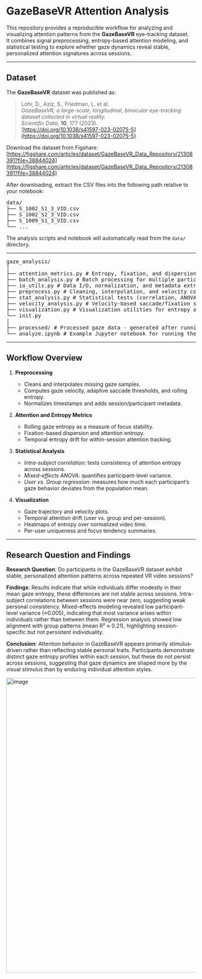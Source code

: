# GazeBaseVR Attention Analysis

This repository provides a reproducible workflow for analyzing and visualizing attention patterns from the **GazeBaseVR** eye-tracking dataset.  
It combines signal preprocessing, entropy-based attention modeling, and statistical testing to explore whether gaze dynamics reveal stable, personalized attention signatures across sessions.

---

## Dataset

The **GazeBaseVR** dataset was published as:

> Lohr, D., Aziz, S., Friedman, L. et al.  
> *GazeBaseVR, a large-scale, longitudinal, binocular eye-tracking dataset collected in virtual reality.*  
> *Scientific Data*, **10**, 177 (2023).  
> [https://doi.org/10.1038/s41597-023-02075-5](https://doi.org/10.1038/s41597-023-02075-5)

Download the dataset from Figshare:  
[https://figshare.com/articles/dataset/GazeBaseVR_Data_Repository/21308391?file=38844024](https://figshare.com/articles/dataset/GazeBaseVR_Data_Repository/21308391?file=38844024)

After downloading, extract the CSV files into the following path relative to your notebook:
<pre>
data/
├── S_1002_S1_3_VID.csv
├── S_1002_S2_3_VID.csv
├── S_1009_S1_3_VID.csv
└── ...
</pre>
The analysis scripts and notebook will automatically read from the `data/` directory.

---
<pre>
gaze_analysis/
│
├── attention_metrics.py # Entropy, fixation, and dispersion metrics
├── batch_analysis.py # Batch processing for multiple participants
├── io_utils.py # Data I/O, normalization, and metadata extraction
├── preprocess.py # Cleaning, interpolation, and velocity computation
├── stat_analysis.py # Statistical tests (correlation, ANOVA, regression)
├── velocity_analysis.py # Velocity-based saccade/fixation segmentation
├── visualization.py # Visualization utilities for entropy and user/group comparisons
└── init.py
│
├── processed/ # Processed gaze data - generated after running the notebook (per participant/session)
└── analyze.ipynb # Example Jupyter notebook for running the full analysis
</pre>

---

## Workflow Overview

1. **Preprocessing**
   - Cleans and interpolates missing gaze samples.
   - Computes gaze velocity, adaptive saccade thresholds, and rolling entropy.
   - Normalizes timestamps and adds session/participant metadata.

2. **Attention and Entropy Metrics**
   - Rolling gaze entropy as a measure of focus stability.
   - Fixation-based dispersion and attention entropy.
   - Temporal entropy drift for within-session attention tracking.

3. **Statistical Analysis**
   - *Intra-subject correlation*: tests consistency of attention entropy across sessions.
   - *Mixed-effects ANOVA*: quantifies participant-level variance.
   - *User vs. Group regression*: measures how much each participant’s gaze behavior deviates from the population mean.

4. **Visualization**
   - Gaze trajectory and velocity plots.
   - Temporal attention drift (user vs. group and per-session).
   - Heatmaps of entropy over normalized video time.
   - Per-user uniqueness and focus tendency summaries.

---

## Research Question and Findings

**Research Question**:
Do participants in the GazeBaseVR dataset exhibit stable, personalized attention patterns across repeated VR video sessions?

**Findings**:
Results indicate that while individuals differ modestly in their mean gaze entropy, these differences are not stable across sessions.
Intra-subject correlations between sessions were near zero, suggesting weak personal consistency.
Mixed-effects modeling revealed low participant-level variance (≈0.005), indicating that most variance arises within individuals rather than between them.
Regression analysis showed low alignment with group patterns (mean R² ≈ 0.21), highlighting session-specific but not persistent individuality.

**Conclusion**:
Attention behavior in GazeBaseVR appears primarily stimulus-driven rather than reflecting stable personal traits.
Participants demonstrate distinct gaze entropy profiles within each session, but these do not persist across sessions, suggesting that gaze dynamics are shaped more by the visual stimulus than by enduring individual attention styles.


<img width="984" height="785" alt="image" src="https://github.com/user-attachments/assets/3088bc5d-b68f-4f93-9819-7e9e3c4da18b" />

